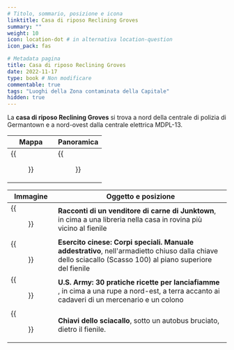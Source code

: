 ```yaml
---
# Titolo, sommario, posizione e icona
linktitle: Casa di riposo Reclining Groves
summary: ""
weight: 10
icon: location-dot # in alternativa location-question
icon_pack: fas

# Metadata pagina
title: Casa di riposo Reclining Groves
date: 2022-11-17
type: book # Non modificare
commentable: true
tags: "Luoghi della Zona contaminata della Capitale"
hidden: true
---
```



<div class="fo3">


La **casa di riposo Reclining Groves** si trova a nord della centrale di polizia di Germantown e a nord-ovest dalla centrale elettrica MDPL-13.

| Mappa                                 | Panoramica                                            |
| ------------------------------------- | ----------------------------------------------------- |
| {{<figure src="fo3/RGR_Homes_loc.webp">}} | {{<figure src="fo3/Reclining_Groves_Resort_Homes.webp">}} |

| Immagine                                                                                    | Oggetto e posizione                                                                                                                                        |
| ------------------------------------------------------------------------------------------- | ---------------------------------------------------------------------------------------------------------------------------------------------------------- |
| {{<figure src="fo3/Reclining_Groves_Tales_of_a_Junktown_Jerky_Vendor.webp">}}                   | **Racconti di un venditore di carne di Junktown**, in cima a una libreria nella casa in rovina più vicino al fienile                                       |
| {{<figure src="fo3/FO3_CA_SOTM_Reclining_Groves.webp">}}                                        | **Esercito cinese: Corpi speciali. Manuale addestrativo**, nell'armadietto chiuso dalla chiave dello sciacallo (Scasso 100) al piano superiore del fienile |
| {{<figure src="fo3/US_Army_30_Handy_Flamethrower_Recipes_Reclining_Groves_Resort_Homes.jpg">}} | **U.S. Army: 30 pratiche ricette per lanciafiamme** , in cima a una rupe a nord-est, a terra accanto ai cadaveri di un mercenario e un colono              |
| {{<figure src="fo3/Fo3_Scavenger's_key.webp">}}                                                 | **Chiavi dello sciacallo**, sotto un autobus bruciato, dietro il fienile.                                                                                   |


</div>
